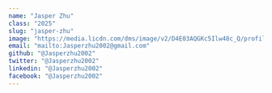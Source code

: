 ```yaml
---
name: "Jasper Zhu"
class: "2025"
slug: "jasper-zhu"
image: "https://media.licdn.com/dms/image/v2/D4E03AQGKc5Ilw48c_Q/profile-displayphoto-shrink_400_400/profile-displayphoto-shrink_400_400/0/1701744272075?e=1730937600&v=beta&t=Fo03_gnr2J6O_imgssceWge0AZnBjY62AvUXRbhGc54"
email: "mailto:Jasperzhu2002@gmail.com"
github: "@Jasperzhu2002"
twitter: "@Jasperzhu2002"
linkedin: "@Jasperzhu2002"
facebook: "@Jasperzhu2002"
---
```

